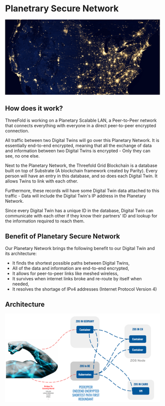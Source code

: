 # Planetrary Secure Network 

![](img/threefold_planet_network.png)

## How does it work?

ThreeFold is working on a Planetary Scalable LAN, a Peer-to-Peer network that connects everything with everyone in a direct peer-to-peer encrypted connection. 

All traffic between two Digital Twins will go over this Planetary Network. It is essentially end-to-end encrypted, meaning that all the exchange of data and information between two Digital Twins is encrypted - Only they can see, no one else. 

Next to the Planetary Network, the Threefold Grid Blockchain is a database built on top of Substrate (A blockchain framework created by Parity). Every person will have an entry in this database, and so does each Digital Twin. It allows Twins to link with each other. 

Furthermore, these records will have some Digital Twin data attached to this traffic - Data will include the Digital Twin's IP address in the Planetary Network. 

Since every Digital Twin has a unique ID in the database, Digital Twin can communicate with each other if they know their partners' ID and lookup for the information required to reach them. 

## Benefit of Planetary Secure Network 

Our Planetary Network brings the following benefit to our Digital Twin and its architecture: 
- It finds the shortest possible paths between Digital Twins, 
- All of the data and information are end-to-end encrypted, 
- It allows for peer-to-peer links like meshed wireless, 
- It survives when internet links broke and re-route by itself when needed, 
- It resolves the shortage of IPv4 addresses (Internet Protocol Version 4)

## Architecture 

![](img/threefold_qsnetwork_architecture.png)


